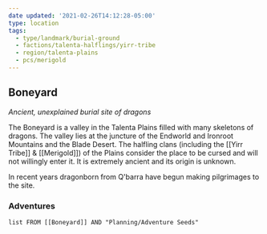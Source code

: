 ```yaml
---
date updated: '2021-02-26T14:12:28-05:00'
type: location
tags:
  - type/landmark/burial-ground
  - factions/talenta-halflings/yirr-tribe
  - region/talenta-plains
  - pcs/merigold
---
```


## Boneyard
*Ancient, unexplained burial site of dragons*

The Boneyard is a valley in the Talenta Plains filled with many skeletons of dragons. The valley lies at the juncture of the Endworld and Ironroot Mountains and the Blade Desert. The halfling clans (including the [[Yirr Tribe]] & [[Merigold]]) of the Plains consider the place to be cursed and will not willingly enter it. It is extremely ancient and its origin is unknown.

In recent years dragonborn from Q'barra have begun making pilgrimages to the site.

### Adventures
```dataview
list FROM [[Boneyard]] AND "Planning/Adventure Seeds"
```